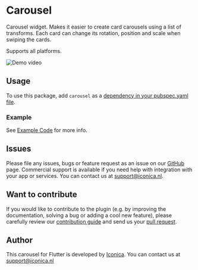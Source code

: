 # Carousel
Carousel widget. Makes it easier to create card carousels using a list of transforms.
Each card can change its rotation, position and scale when swiping the cards.

Supports all platforms.

![Demo video](demo.gif)

## Usage

To use this package, add `carousel` as a [dependency in your pubspec.yaml file](https://flutter.dev/docs/development/platform-integration/platform-channels).

### Example

See [Example Code](example/lib/main.dart) for more info.

## Issues

Please file any issues, bugs or feature request as an issue on our [GitHub](https://github.com/Iconica-Development/carousel) page. Commercial support is available if you need help with integration with your app or services. You can contact us at [support@iconica.nl](mailto:support@iconica.nl).

## Want to contribute

If you would like to contribute to the plugin (e.g. by improving the documentation, solving a bug or adding a cool new feature), please carefully review our [contribution guide](./CONTRIBUTING.md) and send us your [pull request](https://github.com/Iconica-Development/carousel/pulls).

## Author

This carousel for Flutter is developed by [Iconica](https://iconica.nl). You can contact us at <support@iconica.nl>